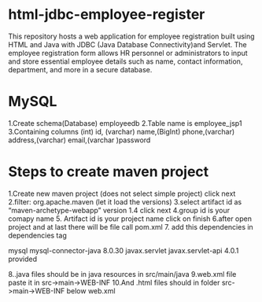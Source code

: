 # html-jdbc-employee-register
This repository hosts a web application for employee registration built using HTML and Java with JDBC (Java Database Connectivity)and Servlet. The employee registration form allows HR personnel or administrators to input and store essential employee details such as name, contact information, department, and more in a secure database.

# MySQL 
1.Create schema(Database) employeedb 
2.Table name is employee_jsp1
3.Containing columns (int) id, (varchar) name,(BigInt) phone,(varchar) address,(varchar) email,(varchar )password

# Steps to create maven project
1.Create new maven project (does not select simple project) click next
2.filter: org.apache.maven (let it load the versions)
3.select artifact id as “maven-archetype-webapp” version 1.4 click next
4.group id is your comapy name
5. Artifact id is your project name click on finish
6.after open project and at last there will be file call pom.xml 
7. add this dependencies  in dependencies tag

</dependency>
  <!-- https://mvnrepository.com/artifact/mysql/mysql-connector-java -->
<dependency>
    <groupId>mysql</groupId>
    <artifactId>mysql-connector-java</artifactId>
    <version>8.0.30</version>
</dependency>
<!-- https://mvnrepository.com/artifact/javax.servlet/javax.servlet-api -->
<dependency>
    <groupId>javax.servlet</groupId>
    <artifactId>javax.servlet-api</artifactId>
    <version>4.0.1</version>
    <scope>provided</scope>
</dependency>

  </dependencies>

8..java files should be in java resources in src/main/java
9.web.xml file paste it in src->main->WEB-INF
10.And .html files should in folder src->main->WEB-INF below web.xml

